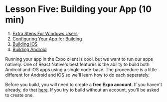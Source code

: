 ﻿# Lesson Five: Building your App (10 min)
1. [Extra Steps For Windows Users](01_Extra_Steps_For_Windows_Users.md)
2. [Configuring Your App for Building](02_Configuring_Your_App_For_Building.md)
3. [Building iOS](03_Building-iOS.md)
4. [Building Android](04_Building-Android.md)


Running your app in the Expo client is cool, but we want to run our apps natively. One of React Native's best features is the ability to build both Android and iOS apps using a single code-base.   The proceedure is a little different for Android and iOS so we'll learn how to do each seperately.

Before you build, you will need to create a **free Expo account**.  If you haven't already, do that [here](https://expo.io/signup).   If you try to build without an account, you'll be asked to create one.

